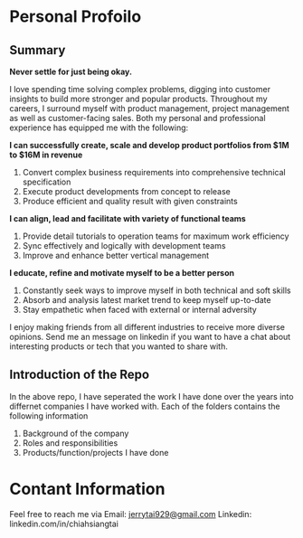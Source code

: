 # Personal Profoilo


## Summary

**Never settle for just being okay.**

I love spending time solving complex problems, digging into customer insights to build more stronger and popular products. Throughout my careers, I surround myself with product management, project management as well as customer-facing sales. Both my personal and professional experience has equipped me with the following:

**I can successfully create, scale and develop product portfolios from $1M to $16M in revenue**
1. Convert complex business requirements into comprehensive technical specification
2. Execute product developments from concept to release
3. Produce efficient and quality result with given constraints 

**I can align, lead and facilitate with variety of functional teams**
1. Provide detail tutorials to operation teams for maximum work efficiency
2. Sync effectively and logically with development teams 
3. Improve and enhance better vertical management 

**I educate, refine and motivate myself to be a better person**
1. Constantly seek ways to improve myself in both technical and soft skills
2. Absorb and analysis latest market trend to keep myself up-to-date
3. Stay empathetic when faced with external or internal adversity

I enjoy making friends from all different industries to receive more diverse opinions. Send me an message on linkedin if you want to have a chat about interesting products or tech that you wanted to share with. 


## Introduction of the Repo

In the above repo, I have seperated the work I have done over the years into differnet companies I have worked with. 
Each of the folders contains the following information
1. Background of the company
2. Roles and responsibilities
3. Products/function/projects I have done 


# Contant Information

Feel free to reach me via
Email: jerrytai929@gmail.com
Linkedin: linkedin.com/in/chiahsiangtai
